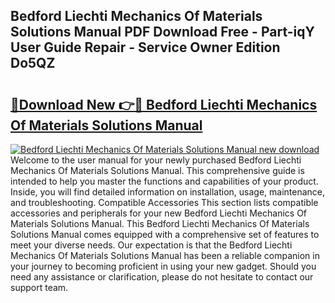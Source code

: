 ## Bedford Liechti Mechanics Of Materials Solutions Manual PDF Download Free - Part-iqY User Guide Repair - Service Owner Edition Do5QZ

# <h2><a href="http://bc64888.oget.top/?id=Bedford+Liechti+Mechanics+Of+Materials+Solutions+Manual">🔗Download New 👉🔴 Bedford Liechti Mechanics Of Materials Solutions Manual</a></h2>

[![Bedford Liechti Mechanics Of Materials Solutions Manual new download](https://i.imgur.com/5g1atiW.png)](http://bc64888.oget.top/?id=Bedford+Liechti+Mechanics+Of+Materials+Solutions+Manual)
Welcome to the user manual for your newly purchased Bedford Liechti Mechanics Of Materials Solutions Manual. This comprehensive guide is intended to help you master the functions and capabilities of your product. Inside, you will find detailed information on installation, usage, maintenance, and troubleshooting. Compatible Accessories This section lists compatible accessories and peripherals for your new Bedford Liechti Mechanics Of Materials Solutions Manual. This Bedford Liechti Mechanics Of Materials Solutions Manual comes equipped with a comprehensive set of features to meet your diverse needs. Our expectation is that the Bedford Liechti Mechanics Of Materials Solutions Manual has been a reliable companion in your journey to becoming proficient in using your new gadget. Should you need any assistance or clarification, please do not hesitate to contact our support team.
